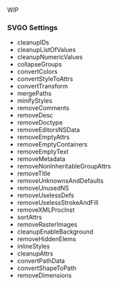 WIP

### SVGO Settings

- cleanupIDs
- cleanupListOfValues
- cleanupNumericValues
- collapseGroups
- convertColors
- convertStyleToAttrs
- convertTransform
- mergePaths
- minifyStyles
- removeComments
- removeDesc
- removeDoctype
- removeEditorsNSData
- removeEmptyAttrs
- removeEmptyContainers
- removeEmptyText
- removeMetadata
- removeNonInheritableGroupAttrs
- removeTitle
- removeUnknownsAndDefaults
- removeUnusedNS
- removeUselessDefs
- removeUselessStrokeAndFill
- removeXMLProcInst
- sortAttrs
- removeRasterImages
- cleanupEnableBackground
- removeHiddenElems
- inlineStyles
- cleanupAttrs
- convertPathData
- convertShapeToPath
- removeDimensions

